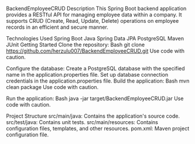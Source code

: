 BackendEmployeeCRUD
Description
This Spring Boot backend application provides a RESTful API for managing employee data within a company. It supports CRUD (Create, Read, Update, Delete) operations on employee records in an efficient and secure manner.

Technologies Used
Spring Boot
Java
Spring Data JPA
PostgreSQL
Maven
JUnit
Getting Started
Clone the repository:
Bash
git clone https://github.com/herzulu007/BackendEmployeeCRUD.git
Use code with caution.

Configure the database:
Create a PostgreSQL database with the specified name in the application.properties file.
Set up database connection credentials in the application.properties file.
Build the application:
Bash
mvn clean package
Use code with caution.

Run the application:
Bash
java -jar target/BackendEmployeeCRUD.jar
Use code with caution.

Project Structure
src/main/java: Contains the application's source code.
src/test/java: Contains unit tests.
src/main/resources: Contains configuration files, templates, and other resources.
pom.xml: Maven project configuration file.
